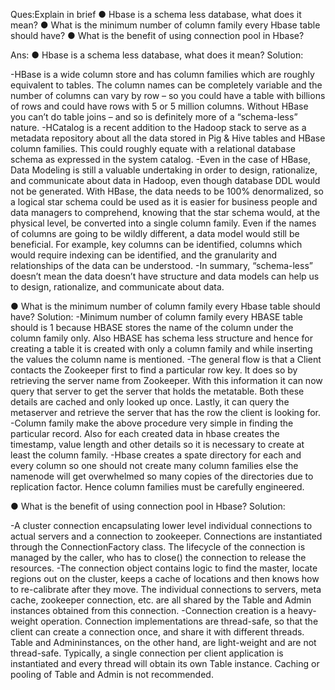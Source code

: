 Ques:Explain in brief
● Hbase is a schema less database, what does it mean?
● What is the minimum number of column family every Hbase table should have?
● What is the benefit of using connection pool in Hbase?

Ans:
● Hbase is a schema less database, what does it mean?
Solution:

-HBase is a wide column store and has column families which are roughly equivalent to tables.  The column names can be completely variable and the number of columns can vary by row – so you could have a table with billions of rows and could have rows with 5 or 5 million columns.   Without HBase you can’t do table joins – and so is definitely more of a “schema-less” nature.
-HCatalog is a recent addition to the Hadoop stack to serve as a metadata repository about all the data stored in Pig & Hive tables and HBase column families.  This could roughly equate with a relational database schema as expressed in the system catalog.
-Even in the case of HBase, Data Modeling is still a valuable undertaking in order to design, rationalize, and communicate about data in Hadoop, even though database DDL would not be generated. With HBase, the data needs to be 100% denormalized, so a logical star schema could be used as it is easier for business people and data managers to comprehend, knowing that the star schema would, at the physical level, be converted into a single column family.   Even if the names of columns are going to be wildly different, a data model would still be beneficial. For example, key columns can be identified, columns which would require indexing can be identified, and the granularity and relationships of the data can be understood.
-In summary, “schema-less” doesn’t mean the data doesn’t have structure and data models can help us to design, rationalize, and communicate about data.

● What is the minimum number of column family every Hbase table should have?
Solution:
-Minimum number of column family every HBASE table should is 1 because HBASE stores the name of the column under the column family only. Also HBASE has schema less structure and hence for creating a table it is created with only a column family and while inserting the values the column name is mentioned.
-The general flow is that a Client contacts the Zookeeper first to find a particular row key. It does so by retrieving the server name from Zookeeper. With this information it can now query that server to get the server that holds the metatable. Both these details are cached and only looked up once. Lastly, it can query the metaserver and retrieve the server that has the row the client is looking for.
-Column family make the above procedure very simple in finding the particular record. Also for each created data in hbase creates the timestamp, value length and other details so it is necessary to create at least the column family. 
-Hbase creates a spate directory for each and every column so one should not create many column families else the namenode will get overwhelmed so many copies of the directories due to replication factor. Hence column families must be carefully engineered. 

● What is the benefit of using connection pool in Hbase?
Solution:

-A cluster connection encapsulating lower level individual connections to actual servers and a connection to zookeeper. Connections are instantiated through the ConnectionFactory class. The lifecycle of the connection is managed by the caller, who has to close() the connection to release the resources.
-The connection object contains logic to find the master, locate regions out on the cluster, keeps a cache of locations and then knows how to re-calibrate after they move. The individual connections to servers, meta cache, zookeeper connection, etc. are all shared by the Table and Admin instances obtained from this connection.
-Connection creation is a heavy-weight operation. Connection implementations are thread-safe, so that the client can create a connection once, and share it with different threads. Table and Admininstances, on the other hand, are light-weight and are not thread-safe. Typically, a single connection per client application is instantiated and every thread will obtain its own Table instance. Caching or pooling of Table and Admin is not recommended.
